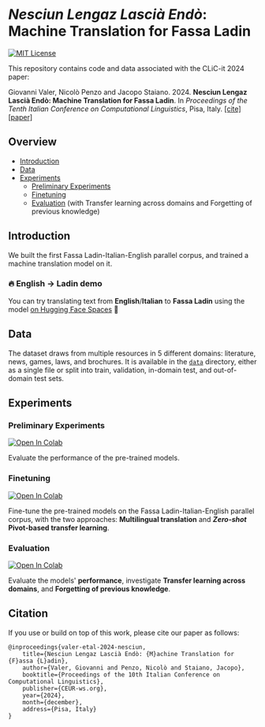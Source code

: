 # _Nesciun Lengaz Lascià Endò_: Machine Translation for Fassa Ladin

[![MIT License](https://img.shields.io/badge/License-MIT-green.svg)](LICENSE)

This repository contains code and data associated with the CLiC-it 2024 paper:

Giovanni Valer, Nicolò Penzo and Jacopo Staiano. 2024. **Nesciun Lengaz Lascià Endò: Machine Translation for Fassa Ladin**. In _Proceedings of the Tenth Italian Conference on Computational Linguistics_, Pisa, Italy. [[cite]](#citation) [[paper]](https://clic2024.ilc.cnr.it/wp-content/uploads/2024/11/104_main_long.pdf)

## Overview
- [Introduction](#introduction)
- [Data](#data)
- [Experiments](#experiments)
  - [Preliminary Experiments](#preliminary-experiments)
  - [Finetuning](#finetuning)
  - [Evaluation](#evaluation) (with Transfer learning across domains and Forgetting of previous knowledge)

## Introduction
We built the first Fassa Ladin-Italian-English parallel corpus, and trained a machine translation model on it.

### 🔥 English → Ladin demo
You can try translating text from **English**/**Italian** to **Fassa Ladin** using the model [on Hugging Face Spaces](https://huggingface.co/spaces/jo-valer/fassa-ladin-machine-translation) 🦀


## Data
The dataset draws from multiple resources in 5 different domains: literature, news, games, laws, and brochures. It is available in the [`data`](https://github.com/jo-valer/machine-translation-ladin-fascian/tree/main/data) directory, either as a single file or split into train, validation, in-domain test, and out-of-domain test sets.

## Experiments

### Preliminary Experiments

<a target="_blank" href="https://colab.research.google.com/github/jo-valer/machine-translation-ladin-fascian/blob/main/preliminary.ipynb">
  <img src="https://colab.research.google.com/assets/colab-badge.svg" alt="Open In Colab"/>
</a>

Evaluate the performance of the pre-trained models.

### Finetuning
<a target="_blank" href="https://colab.research.google.com/github/jo-valer/machine-translation-ladin-fascian/blob/main/finetune.ipynb">
  <img src="https://colab.research.google.com/assets/colab-badge.svg" alt="Open In Colab"/>
</a>

Fine-tune the pre-trained models on the Fassa Ladin-Italian-English parallel corpus, with the two approaches: **Multilingual translation** and **_Zero-shot_ Pivot-based transfer learning**.

### Evaluation
<a target="_blank" href="https://colab.research.google.com/github/jo-valer/machine-translation-ladin-fascian/blob/main/evaluate.ipynb">
  <img src="https://colab.research.google.com/assets/colab-badge.svg" alt="Open In Colab"/>
</a>

Evaluate the models' **performance**, investigate **Transfer learning across domains**, and **Forgetting of previous knowledge**.

## Citation
If you use or build on top of this work, please cite our paper as follows:

```
@inproceedings{valer-etal-2024-nesciun,
    title={Nesciun Lengaz Lascià Endò: {M}achine Translation for {F}assa {L}adin},
    author={Valer, Giovanni and Penzo, Nicolò and Staiano, Jacopo},
    booktitle={Proceedings of the 10th Italian Conference on Computational Linguistics},
    publisher={CEUR-ws.org},
    year={2024},
    month={december},
    address={Pisa, Italy}
}
```
